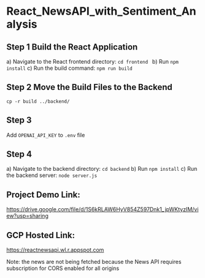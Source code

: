 # React_NewsAPI_with_Sentiment_Analysis

## Step 1 Build the React Application
a) Navigate to the React frontend directory: ```cd frontend ```
b) Run ```npm install```
c) Run the build command: ```npm run build```

## Step 2 Move the Build Files to the Backend
```cp -r build ../backend/```

## Step 3
Add ```OPENAI_API_KEY``` to ```.env``` file

## Step 4 
a) Navigate to the backend directory: ```cd backend```
b) Run ```npm install```
c) Run the backend server: ```node server.js```

## Project Demo Link:
https://drive.google.com/file/d/1S6kRLAW6HyV854Z597Dnk1_jpWKtyzIM/view?usp=sharing

## GCP Hosted Link:
https://reactnewsapi.wl.r.appspot.com

Note: the news are not being fetched because the News API requires subscription for CORS enabled for all origins
